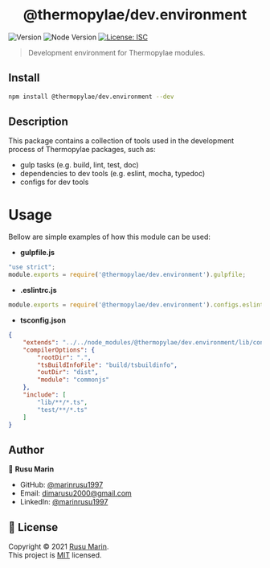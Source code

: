 <h1 align="center">@thermopylae/dev.environment</h1>
<p>
  <img alt="Version" src="https://img.shields.io/badge/version-0.0.1-blue.svg?cacheSeconds=2592000" />
  <img src="https://img.shields.io/badge/node-%3E%3D16-blue.svg"  alt="Node Version"/>
<a href="https://github.com/marinrusu1997/thermopylae/blob/master/LICENSE" target="_blank">
  <img alt="License: ISC" src="https://img.shields.io/badge/License-MIT-yellow.svg" />
</a>
</p>

> Development environment for Thermopylae modules.

## Install

```sh
npm install @thermopylae/dev.environment --dev
```

## Description
This package contains a collection of tools used in the development process of Thermopylae packages, such as:

* gulp tasks (e.g. build, lint, test, doc)
* dependencies to dev tools (e.g. eslint, mocha, typedoc)
* configs for dev tools

# Usage
Bellow are simple examples of how this module can be used:

* **gulpfile.js**
```javascript
"use strict";
module.exports = require('@thermopylae/dev.environment').gulpfile;
```
* **.eslintrc.js**
```javascript
module.exports = require('@thermopylae/dev.environment').configs.eslint;
```
* **tsconfig.json**
```json
{
    "extends": "../../node_modules/@thermopylae/dev.environment/lib/configs/tsconfig.json",
    "compilerOptions": {
        "rootDir": ".",
        "tsBuildInfoFile": "build/tsbuildinfo",
        "outDir": "dist",
        "module": "commonjs"
    },
    "include": [
        "lib/**/*.ts",
        "test/**/*.ts"
    ]
}
```

## Author

👤 **Rusu Marin**

* GitHub: [@marinrusu1997](https://github.com/marinrusu1997)
* Email: [dimarusu2000@gmail.com](mailto:dimarusu2000@gmail.com)
* LinkedIn: [@marinrusu1997](https://linkedin.com/in/marinrusu1997)

## 📝 License

Copyright © 2021 [Rusu Marin](https://github.com/marinrusu1997). <br/>
This project is [MIT](https://github.com/marinrusu1997/thermopylae/blob/master/LICENSE) licensed.
